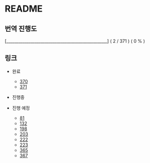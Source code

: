 # README

## 번역 진행도

[__________________________________________________] ( 2 / 371 ) ( 0 % )

## 링크

* 완료
  * [370](./370.md)
  * [371](./371.md)

* 진행중

* 진행 예정
  * [81](./81.md)
  * [132](./132.md)
  * [198](./198.md)
  * [203](./203.md)
  * [222](./222.md)
  * [223](./223.md)
  * [365](./365.md)
  * [367](./367.md)
